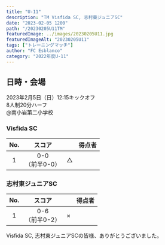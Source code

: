 ```yaml
---
title: "U-11"
description: "TM Visfida SC, 志村東ジュニアSC"
date: "2023-02-05 1200"
path: "/20230205U11TM"
featuredImage: ../images/20230205U11.jpg
featuredImageAlt: "20230205U11"
tags: ["トレーニングマッチ"]
author: "FC Esblanco"
category: "2022年度U-11"
---
```


## 日時・会場

2023年2月5日（日）12:15キックオフ<br>
8人制20分ハーフ<br>
@南小岩第二小学校

### Visfida SC

| No.| スコア |   | 得点者  |
|:--:|:------:|:-:|:--------|
| 1  | 0-0</br>（前半0-0）| △ ||

### 志村東ジュニアSC

| No.| スコア |   | 得点者  |
|:--:|:------:|:-:|:--------|
| 1  | 0-6</br>（前半0-2）| × ||


Visfida SC, 志村東ジュニアSCの皆様、ありがとうございました。